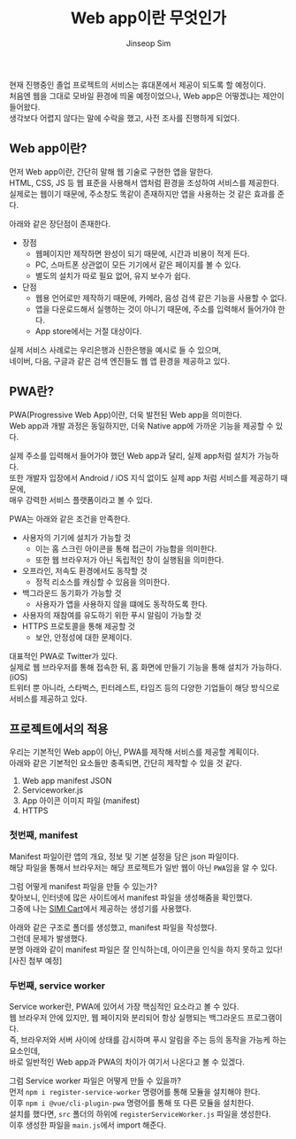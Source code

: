 ﻿---
layout: post
title: "Web app이란 무엇인가"
categories: GraduationProject
tags: [theory]
author:
  - Jinseop Sim
toc: true
---
현재 진행중인 졸업 프로젝트의 서비스는 휴대폰에서 제공이 되도록 할 예정이다.  
처음엔 웹을 그대로 모바일 환경에 띄울 예정이었으나, Web app은 어떻겠냐는 제안이 들어왔다.  
생각보다 어렵지 않다는 말에 수락을 했고, 사전 조사를 진행하게 되었다.  

## Web app이란?
먼저 Web app이란, 간단히 말해 웹 기술로 구현한 앱을 말한다.  
HTML, CSS, JS 등 웹 표준을 사용해서 앱처럼 환경을 조성하여 서비스를 제공한다.  
실제로는 웹이기 때문에, 주소창도 똑같이 존재하지만 앱을 사용하는 것 같은 효과를 준다.  

아래와 같은 장단점이 존재한다.  
- 장점
  - 웹페이지만 제작하면 완성이 되기 때문에, 시간과 비용이 적게 든다.
  - PC, 스마트폰 상관없이 모든 기기에서 같은 페이지를 볼 수 있다.
  - 별도의 설치가 따로 필요 없어, 유지 보수가 쉽다.
- 단점
  - 웹용 언어로만 제작하기 때문에, 카메라, 음성 검색 같은 기능을 사용할 수 없다.
  - 앱을 다운로드해서 실행하는 것이 아니기 때문에, 주소를 입력해서 들어가야 한다.
  - App store에서는 거절 대상이다.

실제 서비스 사례로는 우리은행과 신한은행을 예시로 들 수 있으며,  
네이버, 다음, 구글과 같은 검색 엔진들도 웹 앱 환경을 제공하고 있다.  

## PWA란?
PWA(Progressive Web App)이란, 더욱 발전된 Web app을 의미한다.  
Web app과 개발 과정은 동일하지만, 더욱 Native app에 가까운 기능을 제공할 수 있다.  

실제 주소를 입력해서 들어가야 했던 Web app과 달리, 실제 app처럼 설치가 가능하다.  
또한 개발자 입장에서 Android / iOS 지식 없이도 실제 app 처럼 서비스를 제공하기 때문에,  
매우 강력한 서비스 플랫폼이라고 볼 수 있다.  

PWA는 아래와 같은 조건을 만족한다.  
- 사용자의 기기에 설치가 가능할 것
  - 이는 홈 스크린 아이콘을 통해 접근이 가능함을 의미한다.
  - 또한 웹 브라우저가 아닌 독립적인 창이 실행됨을 의미한다.
- 오프라인, 저속도 환경에서도 동작할 것
  - 정적 리소스를 캐싱할 수 있음을 의미한다.
- 백그라운드 동기화가 가능할 것
  - 사용자가 앱을 사용하지 않을 떄에도 동작하도록 한다.
- 사용자의 재참여를 유도하기 위한 푸시 알림이 가능할 것
- HTTPS 프로토콜을 통해 제공할 것
  - 보안, 안정성에 대한 문제이다.

대표적인 PWA로 Twitter가 있다.  
실제로 웹 브라우저를 통해 접속한 뒤, 홈 화면에 만들기 기능을 통해 설치가 가능하다. (iOS)  
트위터 뿐 아니라, 스타벅스, 핀터레스트, 타임즈 등의 다양한 기업들이 해당 방식으로 서비스를 제공하고 있다.  

## 프로젝트에서의 적용
우리는 기본적인 Web app이 아닌, PWA를 제작해 서비스를 제공할 계획이다.  
아래와 같은 기본적인 요소들만 충족되면, 간단히 제작할 수 있을 것 같다.  
1. Web app manifest JSON
2. Serviceworker.js
3. App 아이콘 이미지 파일 (manifest)
4. HTTPS

### 첫번째, manifest
Manifest 파일이란 앱의 개요, 정보 및 기본 설정을 담은 json 파일이다.  
해당 파일을 통해서 브라우저는 해당 프로젝트가 일반 웹이 아닌 ```PWA```임을 알 수 있다.  

그럼 어떻게 manifest 파일을 만들 수 있는가?  
찾아보니, 인터넷에 많은 사이트에서 manifest 파일을 생성해줌을 확인했다.  
그중에 나는 [SIMI Cart](https://www.simicart.com/manifest-generator.html/)에서 제공하는 생성기를 사용했다.  

아래와 같은 구조로 폴더를 생성했고, manifest 파일을 작성했다.  
그런데 문제가 발생했다.  
분명 아래와 같이 manifest 파일은 잘 인식하는데, 아이콘을 인식을 하지 못하고 있다!  
[사진 첨부 예정]   

### 두번째, service worker
Service worker란, PWA에 있어서 가장 핵심적인 요소라고 볼 수 있다.  
웹 브라우저 안에 있지만, 웹 페이지와 분리되어 항상 실행되는 백그라운드 프로그램이다.  
즉, 브라우저와 서버 사이에 상태를 감시하며 푸시 알림을 주는 등의 동작을 가능케 하는 요소인데,  
바로 일반적인 Web app과 PWA의 차이가 여기서 나온다고 볼 수 있겠다.  

그럼 Service worker 파일은 어떻게 만들 수 있을까?  
먼저 ```npm i register-service-worker``` 명령어를 통해 모듈을 설치해야 한다.  
이후 ```npm i @vue/cli-plugin-pwa``` 명령어를 통해 또 다른 모듈을 설치한다.  
설치를 했다면, ```src``` 폴더의 하위에 ```registerServiceWorker.js``` 파일을 생성한다.  
이후 생성한 파일을 ```main.js```에서 import 해준다.  
